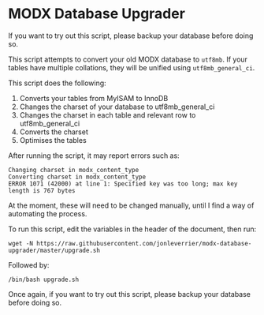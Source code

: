 # MODX Database Upgrader

If you want to try out this script, please backup your database before doing so.

This script attempts to convert your old MODX database to `utf8mb`. If your tables have multiple collations, they will be unified using `utf8mb_general_ci`.

This script does the following:
1. Converts your tables from MyISAM to InnoDB
2. Changes the charset of your database to utf8mb_general_ci
3. Changes the charset in each table and relevant row to utf8mb_general_ci
4. Converts the charset
5. Optimises the tables

After running the script, it may report errors such as:
```
Changing charset in modx_content_type
Converting charset in modx_content_type
ERROR 1071 (42000) at line 1: Specified key was too long; max key length is 767 bytes
```
At the moment, these will need to be changed manually, until I find a way of automating the process.

To run this script, edit the variables in the header of the document, then run:
```
wget -N https://raw.githubusercontent.com/jonleverrier/modx-database-upgrader/master/upgrade.sh
```

Followed by:
```
/bin/bash upgrade.sh
```

Once again, if you want to try out this script, please backup your database before doing so.
